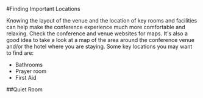 #Finding Important Locations

Knowing the layout of the venue and the location of key rooms and facilities can help make the conference experience much more comfortable and relaxing. Check the conference and venue websites for maps. It's also a good idea to take a look at a map of the area around the conference venue and/or the hotel where you are staying. Some key locations you may want to find are:

- Bathrooms
- Prayer room
- First Aid

##Quiet Room



